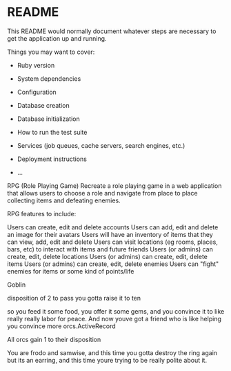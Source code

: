 # README

This README would normally document whatever steps are necessary to get the
application up and running.

Things you may want to cover:

* Ruby version

* System dependencies

* Configuration

* Database creation

* Database initialization

* How to run the test suite

* Services (job queues, cache servers, search engines, etc.)

* Deployment instructions

* ...


RPG (Role Playing Game)
Recreate a role playing game in a web application that allows users to choose a role and navigate from place to place collecting items and defeating enemies.

RPG features to include:

Users can create, edit and delete accounts
Users can add, edit and delete an image for their avatars
Users will have an inventory of items that they can view, add, edit and delete
Users can visit locations (eg rooms, places, bars, etc) to interact with items and future friends
Users (or admins) can create, edit, delete locations
Users (or admins) can create, edit, delete items
Users (or admins) can create, edit, delete enemies
Users can "fight" enemies for items or some kind of points/life



Goblin

disposition of 2
to pass you gotta raise it to ten

so you feed it some food, you offer it some gems, and you convince it to like really really labor for peace.
And now youve got a friend who is like helping you convince more orcs.ActiveRecord

All orcs gain 1 to their disposition

You are frodo and samwise, and this time you gotta destroy the ring again but its an earring, and this time youre trying to be really polite about it.

